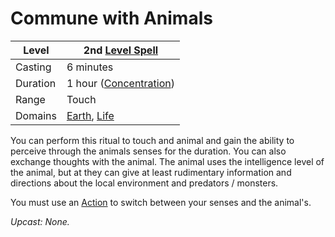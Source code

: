 # Commune with Animals

| Level    | 2nd [Level Spell](../../../Spell%20Level.md)                                         |
| -------- | ------------------------------------------------------------------------------------ |
| Casting  | 6 minutes                                                                            |
| Duration | 1 hour ([Concentration](../../../Concentration.md))                                  |
| Range    | Touch                                                                                |
| Domains  | [Earth](../../../Spell%20Domains/Earth.md), [Life](../../../Spell%20Domains/Life.md) |

You can perform this ritual to touch and animal and gain the ability to perceive through the animals senses for the duration. You can also exchange thoughts with the animal. The animal uses the intelligence level of the animal, but at they can give at least rudimentary information and directions about the local environment and predators / monsters.

You must use an [Action](../../../../Game%20Procedures/Action.md) to switch between your senses and the animal's.

*Upcast: None.*